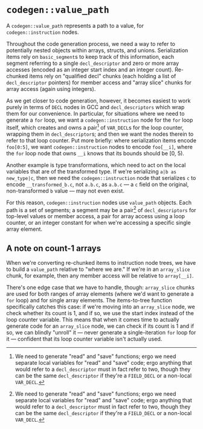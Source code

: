 
# `codegen::value_path`

A `codegen::value_path` represents a path to a value, for `codegen::instruction` nodes.

Throughout the code generation process, we need a way to refer to potentially nested objects within arrays, structs, and unions. Serialization items rely on `basic_segment`s to keep track of this information, each segment referring to a single `decl_descriptor` and zero or more array accesses (encoded as an integer start index and an integer count). Re-chunked items rely on "qualified decl" chunks (each holding a list of `decl_descriptor` pointers) for member access and "array slice" chunks for array access (again using integers).

As we get closer to code generation, however, it becomes easiest to work purely in terms of `DECL` nodes in GCC and `decl_descriptors` which wrap them for our convenience. In particular, for situations where we need to generate a `for` loop, we want a `codegen::instruction` node for the `for` loop itself, which creates and owns a pair[^pairs] of `VAR_DECL`s for the loop counter, wrapping them in `decl_descriptor`s; and then we want the nodes therein to refer to that loop counter. Put more briefly: where serialization items encode `foo[0:5]`, we want `codegen::instruction` nodes to encode `foo[__i]`, where the `for` loop node that owns `__i` knows that its bounds should be [0, 5).

[^pairs]: We need to generate "read" and "save" functions; ergo we need separate local variables for "read" and "save" code; ergo anything that would refer to a `decl_descriptor` must in fact refer to two, though they can be the same `decl_descriptor` if they're a `FIELD_DECL` or a non-local `VAR_DECL`.

Another example is type transformations, which need to act on the local variables that are of the transformed type. If we're serializing `a|b as new_type|c`, then we need the `codegen::instruction` node that serializes `c` to encode `__transformed_b.c`, not `a.b.c`, as `a.b.c` &mdash; a `c` field on the original, non-transformed `b` value &mdash; may not even exist.

For this reason, `codegen::instruction` nodes use `value_path` objects. Each path is a set of segments; a segment may be a pair[^pairs] of `decl_descriptors` for top-level values or member access, a pair for array access using a loop counter, or an integer constant for when we're accessing a specific single array element.

## A note on count-1 arrays

When we're converting re-chunked items to instruction node trees, we have to build a `value_path` relative to "where we are." If we're in an `array_slice` chunk, for example, then any member access will be relative to `array[__i]`.

There's one edge case that we have to handle, though: `array_slice` chunks are used for both ranges of array elements (where we'd want to generate a `for` loop) and for single array elements. The items-to-tree function specifically catches this case: if we're moving into an `array_slice` node, we check whether its count is 1, and if so, we use the start index instead of the loop counter variable. This means that when it comes time to actually generate code for an `array_slice` node, we can check if its count is 1 and if so, we can blindly "unroll" it &mdash; never generate a single-iteration `for` loop for it &mdash; confident that its loop counter variable isn't actually used.